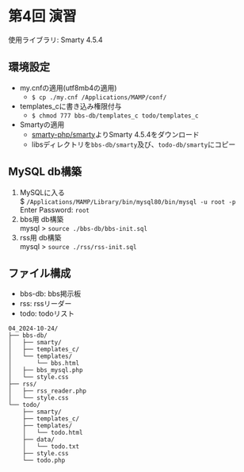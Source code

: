 # 第4回 演習
使用ライブラリ: Smarty 4.5.4

## 環境設定
- my.cnfの適用(utf8mb4の適用)
    - `$ cp ./my.cnf /Applications/MAMP/conf/`
- templates_cに書き込み権限付与
    - `$ chmod 777 bbs-db/templates_c todo/templates_c`
- Smartyの適用
    - [smarty-php/smarty](https://github.com/smarty-php/smarty/releases/tag/v4.5.4)よりSmarty 4.5.4をダウンロード
    - libsディレクトリを`bbs-db/smarty`及び、`todo-db/smarty`にコピー

## MySQL db構築
1. MySQLに入る  
    $ `/Applications/MAMP/Library/bin/mysql80/bin/mysql -u root -p`  
    Enter Password: `root`
1. bbs用 db構築  
    mysql > `source ./bbs-db/bbs-init.sql`
1. rss用 db構築  
    mysql > `source ./rss/rss-init.sql`

## ファイル構成
- bbs-db: bbs掲示板
- rss: rssリーダー
- todo: todoリスト
```
04_2024-10-24/
├── bbs-db/
│   ├── smarty/
│   ├── templates_c/
│   └── templates/
│       └── bbs.html
│   ├── bbs_mysql.php
│   └── style.css
├── rss/
│   ├── rss_reader.php
│   └── style.css
└── todo/
    ├── smarty/
    ├── templates_c/
    ├── templates/
    │   └── todo.html
    ├── data/
    │   └── todo.txt
    ├── style.css
    └── todo.php
```
